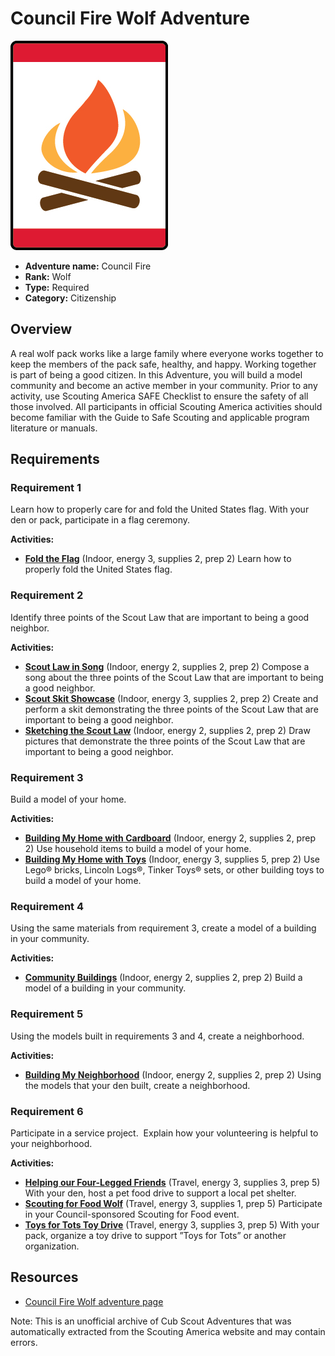 # Council Fire Wolf Adventure

![Council Fire Wolf adventure belt loop](images/council-fire.jpg)

- **Adventure name:** Council Fire
- **Rank:** Wolf
- **Type:** Required
- **Category:** Citizenship

## Overview

A real wolf pack works like a large family where everyone works together to keep the members of the pack safe, healthy, and happy. Working together is part of being a good citizen. In this Adventure, you will build a model community and become an active member in your community. Prior to any activity, use Scouting America SAFE Checklist to ensure the safety of all those involved. All participants in official Scouting America activities should become familiar with the Guide to Safe Scouting and applicable program literature or manuals.

## Requirements

### Requirement 1

Learn how to properly care for and fold the United States flag. With your den or pack, participate in a flag ceremony.

**Activities:**

- **[Fold the Flag](https://www.scouting.org/cub-scout-activities/fold-the-flag/)** (Indoor, energy 3, supplies 2, prep 2)
  Learn how to properly fold the United States flag.

### Requirement 2

Identify three points of the Scout Law that are important to being a good neighbor.

**Activities:**

- **[Scout Law in Song](https://www.scouting.org/cub-scout-activities/scout-law-in-song/)** (Indoor, energy 2, supplies 2, prep 2)
  Compose a song about the three points of the Scout Law that are important to being a good neighbor.
- **[Scout Skit Showcase](https://www.scouting.org/cub-scout-activities/scout-skit-showcase/)** (Indoor, energy 3, supplies 2, prep 2)
  Create and perform a skit  demonstrating  the three points of the Scout Law that are important to being a good neighbor.
- **[Sketching the Scout Law](https://www.scouting.org/cub-scout-activities/sketching-the-scout-law/)** (Indoor, energy 2, supplies 2, prep 2)
  Draw pictures that  demonstrate  the three points of the Scout Law that are important to being a good neighbor.

### Requirement 3

Build a model of your home.

**Activities:**

- **[Building My Home with Cardboard](https://www.scouting.org/cub-scout-activities/building-my-home-with-cardboard/)** (Indoor, energy 2, supplies 2, prep 2)
  Use household items to build a model of your home.
- **[Building My Home with Toys](https://www.scouting.org/cub-scout-activities/building-my-home-with-toys/)** (Indoor, energy 3, supplies 5, prep 2)
  Use Lego® bricks, Lincoln Logs®, Tinker Toys® sets, or other building toys to build a model of your home.

### Requirement 4

Using the same materials from requirement 3, create a model of a building in your community.

**Activities:**

- **[Community Buildings](https://www.scouting.org/cub-scout-activities/community-buildings/)** (Indoor, energy 2, supplies 2, prep 2)
  Build  a model of a building in your community.

### Requirement 5

Using the models built in requirements 3 and 4, create a neighborhood.

**Activities:**

- **[Building My Neighborhood](https://www.scouting.org/cub-scout-activities/building-my-neighborhood/)** (Indoor, energy 2, supplies 2, prep 2)
  Using the models that your den built, create a neighborhood.

### Requirement 6

Participate in a service project.  Explain how your volunteering is helpful to your neighborhood.

**Activities:**

- **[Helping our Four-Legged Friends](https://www.scouting.org/cub-scout-activities/helping-our-four-legged-friends/)** (Travel, energy 3, supplies 3, prep 5)
  With your den, host a pet food drive to support a local pet shelter.
- **[Scouting for Food Wolf](https://www.scouting.org/cub-scout-activities/scouting-for-food-wolf/)** (Travel, energy 3, supplies 1, prep 5)
  Participate in  your  Council-sponsored  Scouting for Food  event.
- **[Toys for Tots Toy Drive](https://www.scouting.org/cub-scout-activities/toys-for-tots-toy-drive/)** (Travel, energy 3, supplies 3, prep 5)
  With your pack, organize a toy drive to  support  ”Toys  for Tots”  or another organization.


## Resources

- [Council Fire Wolf adventure page](https://www.scouting.org/cub-scout-adventures/council-fire/)

Note: This is an unofficial archive of Cub Scout Adventures that was automatically extracted from the Scouting America website and may contain errors.